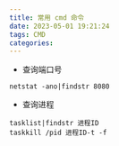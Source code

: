 ```yaml
---
title: 常用 cmd 命令
date: 2023-05-01 19:21:24
tags: CMD
categories:
---
```


- 查询端口号

```
netstat -ano|findstr 8080 
```

- 查询进程

```
tasklist|findstr 进程ID
taskkill /pid 进程ID-t -f
```